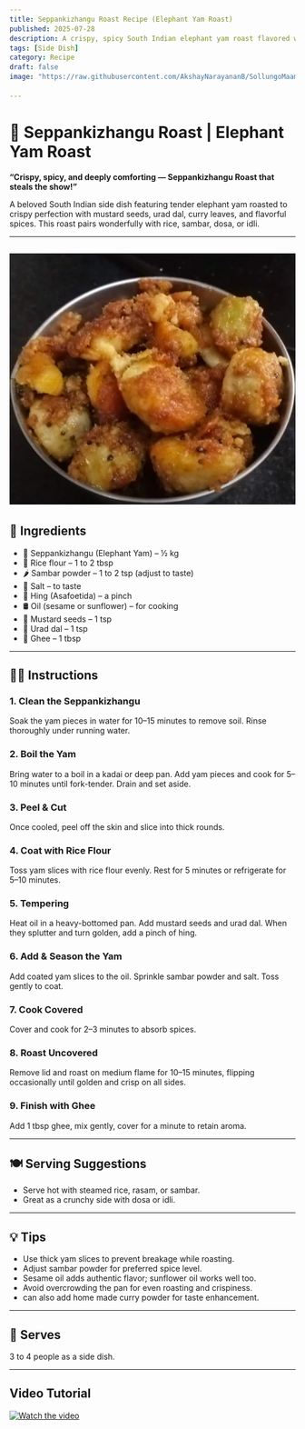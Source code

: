 ```yaml
---
title: Seppankizhangu Roast Recipe (Elephant Yam Roast)  
published: 2025-07-28  
description: A crispy, spicy South Indian elephant yam roast flavored with mustard seeds, curry leaves, and aromatic spices. Perfect as a side with rice, sambar, or dosa.  
tags: [Side Dish]   
category: Recipe  
draft: false  
image: "https://raw.githubusercontent.com/AkshayNarayananB/SollungoMaami/master/images/seppankizhangu%20roast.png" 
 
---
```


# 🥔 Seppankizhangu Roast | Elephant Yam Roast

**“Crispy, spicy, and deeply comforting — Seppankizhangu Roast that steals the show!”**

A beloved South Indian side dish featuring tender elephant yam roasted to crispy perfection with mustard seeds, urad dal, curry leaves, and flavorful spices. This roast pairs wonderfully with rice, sambar, dosa, or idli.

---
![seppankizhangu roast](https://raw.githubusercontent.com/AkshayNarayananB/SollungoMaami/master/images/seppankizhangu%20roast.png)
---


## 📝 Ingredients

- 🥔 Seppankizhangu (Elephant Yam) – ½ kg  
- 🌾 Rice flour – 1 to 2 tbsp  
- 🌶️ Sambar powder – 1 to 2 tsp (adjust to taste)  
- 🧂 Salt – to taste  
- 🔸 Hing (Asafoetida) – a pinch  
- 🛢️ Oil (sesame or sunflower) – for cooking  
- 🌱 Mustard seeds – 1 tsp  
- 🌾 Urad dal – 1 tsp  
- 🧈 Ghee – 1 tbsp  

---

## 👩‍🍳 Instructions

### 1. Clean the Seppankizhangu  
Soak the yam pieces in water for 10–15 minutes to remove soil. Rinse thoroughly under running water.

### 2. Boil the Yam  
Bring water to a boil in a kadai or deep pan. Add yam pieces and cook for 5–10 minutes until fork-tender. Drain and set aside.

### 3. Peel & Cut  
Once cooled, peel off the skin and slice into thick rounds.

### 4. Coat with Rice Flour  
Toss yam slices with rice flour evenly. Rest for 5 minutes or refrigerate for 5–10 minutes.

### 5. Tempering  
Heat oil in a heavy-bottomed pan. Add mustard seeds and urad dal. When they splutter and turn golden, add a pinch of hing.

### 6. Add & Season the Yam  
Add coated yam slices to the oil. Sprinkle sambar powder and salt. Toss gently to coat.

### 7. Cook Covered  
Cover and cook for 2–3 minutes to absorb spices.

### 8. Roast Uncovered  
Remove lid and roast on medium flame for 10–15 minutes, flipping occasionally until golden and crisp on all sides.

### 9. Finish with Ghee  
Add 1 tbsp ghee, mix gently, cover for a minute to retain aroma.

---

## 🍽️ Serving Suggestions

- Serve hot with steamed rice, rasam, or sambar.  
- Great as a crunchy side with dosa or idli.

---

## 💡 Tips

- Use thick yam slices to prevent breakage while roasting.  
- Adjust sambar powder for preferred spice level.  
- Sesame oil adds authentic flavor; sunflower oil works well too.  
- Avoid overcrowding the pan for even roasting and crispiness.
- can also add home made curry powder for taste enhancement.

---

## 👥 Serves

3 to 4 people as a side dish.

---
## Video Tutorial

[![Watch the video](https://img.youtube.com/vi/VIDEO_ID/0.jpg)](https://youtu.be/IzbVjk-_WHM?si=LOlSjuwveq3hZxx2)
